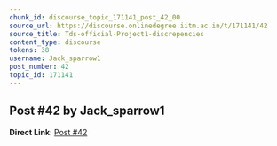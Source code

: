 ```yaml
---
chunk_id: discourse_topic_171141_post_42_00
source_url: https://discourse.onlinedegree.iitm.ac.in/t/171141/42
source_title: Tds-official-Project1-discrepencies
content_type: discourse
tokens: 38
username: Jack_sparrow1
post_number: 42
topic_id: 171141
---
```


## Post #42 by Jack_sparrow1

**Direct Link**: [Post #42](https://discourse.onlinedegree.iitm.ac.in/t/171141/42)
